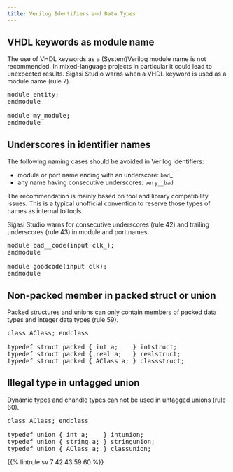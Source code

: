 ```yaml
---
title: Verilog Identifiers and Data Types
---
```


## VHDL keywords as module name

The use of VHDL keywords as a (System)Verilog module name is not recommended. In mixed-language projects in particular it
could lead to unexpected results. Sigasi Studio warns when a VHDL keyword is used as a module name (rule 7).

<pre>module <span class="info">entity</span>;
endmodule

module <span class="goodcode">my_module</span>;
endmodule</pre>

## Underscores in identifier names

The following naming cases should be avoided in Verilog identifiers:

* module or port name ending with an underscore: `bad`_`
* any name having consecutive underscores: `very__bad`

The recommendation is mainly based on tool and library compatibility issues.
This is a typical unofficial convention to reserve those types of names as internal to tools.

Sigasi Studio warns for consecutive underscores (rule 42) and trailing underscores (rule 43) in module and port names.

<pre>module <span class="warning">bad__code</span>(input <span class="warning">clk_</span>);
endmodule

module <span class="goodcode">goodcode</span>(input <span class="goodcode">clk</span>);
endmodule</pre>

## Non-packed member in packed struct or union

Packed structures and unions can only contain members of packed data types and integer data types (rule 59).

<pre>class AClass; endclass

typedef struct packed { <span class="goodcode">int a;</span>    } intstruct;
typedef struct packed { <span class="error">real a;</span>   } realstruct;
typedef struct packed { <span class="error">AClass a;</span> } classstruct;</pre>


## Illegal type in untagged union

Dynamic types and chandle types can not be used in untagged unions (rule 60).

<pre>class AClass; endclass

typedef union { <span class="goodcode">int a;</span>    } intunion;
typedef union { <span class="error">string a;</span> } stringunion;
typedef union { <span class="error">AClass a;</span> } classunion;</pre>

{{% lintrule sv 7 42 43 59 60 %}}

<!-- 59 and 60 not configurable -->